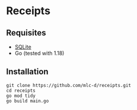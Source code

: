 # Receipts

## Requisites
- [SQLite](https://www.sqlite.org/index.html)
- Go (tested with 1.18)

## Installation
    git clone https://github.com/mlc-d/receipts.git
    cd receipts
    go mod tidy
    go build main.go
